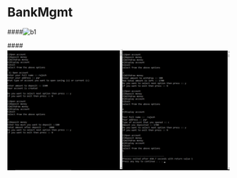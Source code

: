 # BankMgmt

####![b1](https://user-images.githubusercontent.com/70752141/102779846-efbc3880-43ba-11eb-8cd5-e1683609e964.png)

####![](/img/b1.png)
